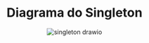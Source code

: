 <div align="center">

# Diagrama do Singleton
![singleton drawio](https://github.com/user-attachments/assets/b7e04b78-351d-4b81-b1cf-09fe65617f31)

</div>
